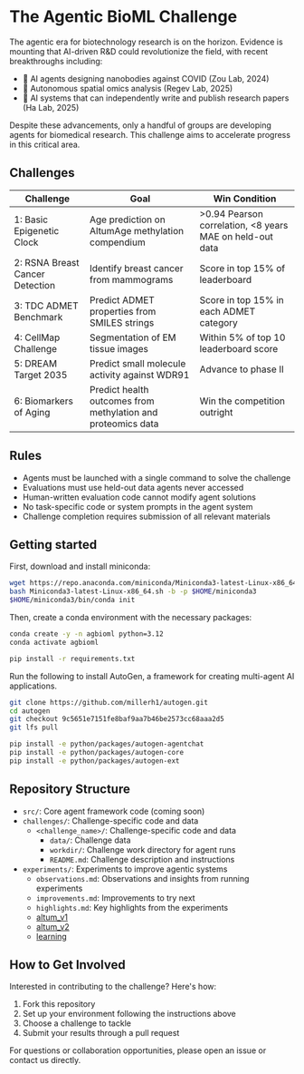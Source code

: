 # The Agentic BioML Challenge

The agentic era for biotechnology research is on the horizon. Evidence is mounting that AI-driven R&D could revolutionize the field, with recent breakthroughs including:
- 🦠 AI agents designing nanobodies against COVID (Zou Lab, 2024)
- 🧬 Autonomous spatial omics analysis (Regev Lab, 2025)
- 📝 AI systems that can independently write and publish research papers (Ha Lab, 2025)

Despite these advancements, only a handful of groups are developing agents for biomedical research. This challenge aims to accelerate progress in this critical area.

## Challenges

| Challenge | Goal | Win Condition |
|-----------|------|---------------|
| 1: Basic Epigenetic Clock | Age prediction on AltumAge methylation compendium | >0.94 Pearson correlation, <8 years MAE on held-out data |
| 2: RSNA Breast Cancer Detection | Identify breast cancer from mammograms | Score in top 15% of leaderboard |
| 3: TDC ADMET Benchmark | Predict ADMET properties from SMILES strings | Score in top 15% in each ADMET category |
| 4: CellMap Challenge | Segmentation of EM tissue images | Within 5% of top 10 leaderboard score |
| 5: DREAM Target 2035 | Predict small molecule activity against WDR91 | Advance to phase II |
| 6: Biomarkers of Aging | Predict health outcomes from methylation and proteomics data | Win the competition outright |

## Rules

- Agents must be launched with a single command to solve the challenge
- Evaluations must use held-out data agents never accessed
- Human-written evaluation code cannot modify agent solutions
- No task-specific code or system prompts in the agent system
- Challenge completion requires submission of all relevant materials

## Getting started

First, download and install miniconda:

```bash
wget https://repo.anaconda.com/miniconda/Miniconda3-latest-Linux-x86_64.sh
bash Miniconda3-latest-Linux-x86_64.sh -b -p $HOME/miniconda3
$HOME/miniconda3/bin/conda init
```

Then, create a conda environment with the necessary packages:

```bash
conda create -y -n agbioml python=3.12
conda activate agbioml

pip install -r requirements.txt
```

Run the following to install AutoGen, a framework for creating multi-agent AI applications.

```bash
git clone https://github.com/millerh1/autogen.git
cd autogen
git checkout 9c5651e7151fe8baf9aa7b46be2573cc68aaa2d5
git lfs pull

pip install -e python/packages/autogen-agentchat
pip install -e python/packages/autogen-core
pip install -e python/packages/autogen-ext
```

## Repository Structure

- `src/`: Core agent framework code (coming soon)
- `challenges/`: Challenge-specific code and data
  - `<challenge_name>/`: Challenge-specific code and data
    - `data/`: Challenge data
    - `workdir/`: Challenge work directory for agent runs
    - `README.md`: Challenge description and instructions
- `experiments/`: Experiments to improve agentic systems
  - `observations.md`: Observations and insights from running experiments
  - `improvements.md`: Improvements to try next
  - `highlights.md`: Key highlights from the experiments
  - [altum_v1](experiments/altum_v1/README.md)
  - [altum_v2](experiments/altum_v2/README.md)
  - [learning](experiments/learning/README.md)

## How to Get Involved

Interested in contributing to the challenge? Here's how:
1. Fork this repository
2. Set up your environment following the instructions above
3. Choose a challenge to tackle
4. Submit your results through a pull request

For questions or collaboration opportunities, please open an issue or contact us directly.







